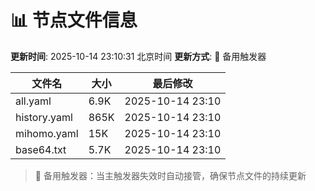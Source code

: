 # 📊 节点文件信息

**更新时间**: 2025-10-14 23:10:31 北京时间
**更新方式**: 🔄 备用触发器

| 文件名 | 大小 | 最后修改 |
|--------|------|----------|
| all.yaml | 6.9K | 2025-10-14 23:10 |
| history.yaml | 865K | 2025-10-14 23:10 |
| mihomo.yaml | 15K | 2025-10-14 23:10 |
| base64.txt | 5.7K | 2025-10-14 23:10 |

> 🔄 备用触发器：当主触发器失效时自动接管，确保节点文件的持续更新
